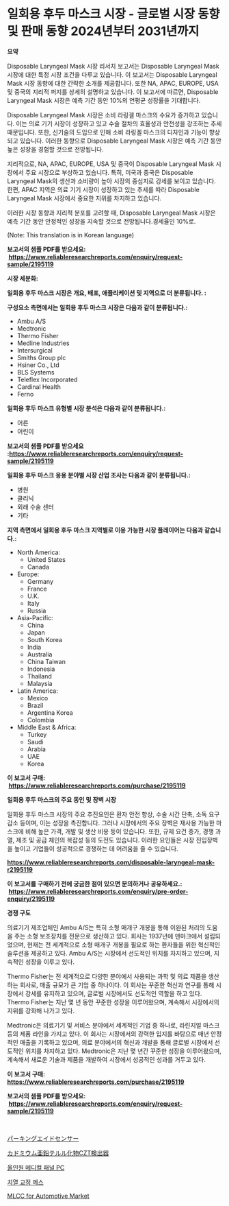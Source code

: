 <p><h1>일회용 후두 마스크 시장 - 글로벌 시장 동향 및 판매 동향 2024년부터 2031년까지</h1></p><p><strong>요약</strong></p>
<p><p>Disposable Laryngeal Mask 시장 리서치 보고서는 Disposable Laryngeal Mask 시장에 대한 특정 시장 조건을 다루고 있습니다. 이 보고서는 Disposable Laryngeal Mask 시장 동향에 대한 간략한 소개를 제공합니다. 또한 NA, APAC, EUROPE, USA 및 중국의 지리적 퍼지를 상세히 설명하고 있습니다. 이 보고서에 따르면, Disposable Laryngeal Mask 시장은 예측 기간 동안 10%의 연평균 성장률을 기대합니다.</p><p>Disposable Laryngeal Mask 시장은 소비 라링겔 마스크의 수요가 증가하고 있습니다. 이는 의료 기기 시장이 성장하고 있고 수술 절차의 효율성과 안전성을 강조하는 추세 때문입니다. 또한, 신기술의 도입으로 인해 소비 라링겔 마스크의 디자인과 기능이 향상되고 있습니다. 이러한 동향으로 Disposable Laryngeal Mask 시장은 예측 기간 동안 높은 성장을 경험할 것으로 전망됩니다.</p><p>지리적으로, NA, APAC, EUROPE, USA 및 중국이 Disposable Laryngeal Mask 시장에서 주요 시장으로 부상하고 있습니다. 특히, 미국과 중국은 Disposable Laryngeal Mask의 생산과 소비량이 높아 시장의 중심지로 강세를 보이고 있습니다. 한편, APAC 지역은 의료 기기 시장이 성장하고 있는 추세를 따라 Disposable Laryngeal Mask 시장에서 중요한 지위를 차지하고 있습니다.</p><p>이러한 시장 동향과 지리적 분포를 고려할 때, Disposable Laryngeal Mask 시장은 예측 기간 동안 안정적인 성장을 지속할 것으로 전망됩니다.경세율인 10%로.</p><p>(Note: This translation is in Korean language)</p></p>
<p><strong>보고서의 샘플 PDF를 받으세요: &nbsp;<a href="https://www.reliableresearchreports.com/enquiry/request-sample/2195119">https://www.reliableresearchreports.com/enquiry/request-sample/2195119</a></strong></p>
<p><strong>시장 세분화:</strong></p>
<p><strong> 일회용 후두 마스크 시장은 개요, 배포, 애플리케이션 및 지역으로 더 분류됩니다. :</strong></p>
<p><strong>구성요소 측면에서는 일회용 후두 마스크 시장은 다음과 같이 분류됩니다.:</strong></p>
<p><ul><li>Ambu A/S</li><li>Medtronic</li><li>Thermo Fisher</li><li>Medline Industries</li><li>Intersurgical</li><li>Smiths Group plc</li><li>Hsiner Co., Ltd</li><li>BLS Systems</li><li>Teleflex Incorporated</li><li>Cardinal Health</li><li>Ferno</li></ul></p>
<p><strong> 일회용 후두 마스크 유형별 시장 분석은 다음과 같이 분류됩니다.:</strong></p>
<p><ul><li>어른</li><li>어린이</li></ul></p>
<p><strong>보고서의 샘플 PDF를 받으세요 :<a href="https://www.reliableresearchreports.com/enquiry/request-sample/2195119">https://www.reliableresearchreports.com/enquiry/request-sample/2195119</a></strong></p>
<p><strong> 일회용 후두 마스크 응용 분야별 시장 산업 조사는 다음과 같이 분류됩니다.:</strong></p>
<p><ul><li>병원</li><li>클리닉</li><li>외래 수술 센터</li><li>기타</li></ul></p>
<p><strong>지역 측면에서 일회용 후두 마스크 지역별로 이용 가능한 시장 플레이어는 다음과 같습니다.:</strong></p>
<p><ul>
    <li>
        North America:
        <ul>
            <li>United States</li>
            <li>Canada</li>
        </ul>
    </li>
    <li>
        Europe:
        <ul>
            <li>Germany</li>
            <li>France</li>
            <li>U.K.</li>
            <li>Italy</li>
            <li>Russia</li>
        </ul>
    </li>
    <li>
        Asia-Pacific:
        <ul>
            <li>China</li>
            <li>Japan</li>
            <li>South Korea</li>
            <li>India</li>
            <li>Australia</li>
            <li>China Taiwan</li>
            <li>Indonesia</li>
            <li>Thailand</li>
            <li>Malaysia</li>
        </ul>
    </li>
    <li>
        Latin America:
        <ul>
            <li>Mexico</li>
            <li>Brazil</li>
            <li>Argentina Korea</li>
            <li>Colombia</li>
        </ul>
    </li>
    <li>
        Middle East & Africa:
        <ul>
            <li>Turkey</li>
            <li>Saudi</li>
            <li>Arabia</li>
            <li>UAE</li>
            <li>Korea</li>
        </ul>
    </li>
    </ul></p>
<p><strong>이 보고서 구매: &nbsp;<a href="https://www.reliableresearchreports.com/purchase/2195119">https://www.reliableresearchreports.com/purchase/2195119</a></strong></p>
<p><strong>일회용 후두 마스크의 주요 동인 및 장벽 시장</strong></p>
<p><p>일회용 후두 마스크 시장의 주요 추진요인은 환자 안전 향상, 수술 시간 단축, 소독 요구 감소 등이며, 이는 성장을 촉진합니다. 그러나 시장에서의 주요 장벽은 재사용 가능한 마스크에 비해 높은 가격, 개발 및 생산 비용 등이 있습니다. 또한, 규제 요건 증가, 경쟁 과열, 제조 및 공급 체인의 복잡성 등의 도전도 있습니다. 이러한 요인들은 시장 진입장벽을 높이고 기업들이 성공적으로 경쟁하는 데 어려움을 줄 수 있습니다.</p></p>
<p><strong><a href="https://www.reliableresearchreports.com/disposable-laryngeal-mask-r2195119">https://www.reliableresearchreports.com/disposable-laryngeal-mask-r2195119</a></strong></p>
<p><strong>이 보고서를 구매하기 전에 궁금한 점이 있으면 문의하거나 공유하세요.: &nbsp;<a href="https://www.reliableresearchreports.com/enquiry/pre-order-enquiry/2195119">https://www.reliableresearchreports.com/enquiry/pre-order-enquiry/2195119</a></strong></p>
<p><strong>경쟁 구도</strong></p>
<p><p>의료기기 제조업체인 Ambu A/S는 특히 소형 매개구 개봉을 통해 이완된 처리의 도움을 주는 소형 보조장치를 전문으로 생산하고 있다. 회사는 1937년에 덴마크에서 설립되었으며, 현재는 전 세계적으로 소형 매개구 개봉을 필요로 하는 환자들을 위한 혁신적인 솔루션을 제공하고 있다. Ambu A/S는 시장에서 선도적인 위치를 차지하고 있으며, 지속적인 성장을 이루고 있다.</p><p>Thermo Fisher는 전 세계적으로 다양한 분야에서 사용되는 과학 및 의료 제품을 생산하는 회사로, 매출 규모가 큰 기업 중 하나이다. 이 회사는 꾸준한 혁신과 연구를 통해 시장에서 강세를 유지하고 있으며, 글로벌 시장에서도 선도적인 역할을 하고 있다. Thermo Fisher는 지난 몇 년 동안 꾸준한 성장을 이루어왔으며, 계속해서 시장에서의 지위를 강화해 나가고 있다.</p><p>Medtronic은 의료기기 및 서비스 분야에서 세계적인 기업 중 하나로, 라린지얼 마스크 등의 제품 라인을 가지고 있다. 이 회사는 시장에서의 강력한 입지를 바탕으로 매년 안정적인 매출을 기록하고 있으며, 의료 분야에서의 혁신과 개발을 통해 글로벌 시장에서 선도적인 위치를 차지하고 있다. Medtronic은 지난 몇 년간 꾸준한 성장을 이루어왔으며, 계속해서 새로운 기술과 제품을 개발하여 시장에서 성공적인 성과를 거두고 있다.</p></p>
<p><strong>이 보고서 구매: &nbsp; <a href="https://www.reliableresearchreports.com/purchase/2195119">https://www.reliableresearchreports.com/purchase/2195119</a></strong></p>
<p><strong>보고서의 샘플 PDF를 받으세요: &nbsp;<a href="https://www.reliableresearchreports.com/enquiry/request-sample/2195119">https://www.reliableresearchreports.com/enquiry/request-sample/2195119</a></strong><strong></strong></p>
<p>&nbsp;</p>
<p><p><a href="https://github.com/qwpelcjko9242629/Market-Research-Report-List-2/blob/main/7350749123459.md">パーキングエイドセンサー</a></p><p><a href="https://github.com/AbigaleHuel/Market-Research-Report-List-1/blob/main/3432695122890.md">カドミウム亜鉛テルル化物CZT検出器</a></p><p><a href="https://github.com/sammyUltyylrich9067856/Market-Research-Report-List-2/blob/main/7005070122367.md">올인원 메디컬 패널 PC</a></p><p><a href="https://github.com/Wesleyeilly8796202/Market-Research-Report-List-1/blob/main/4076455111699.md">치열 교정 메스</a></p><p><a href="https://github.com/LitzyGulgowski2023/Market-Research-Report-List-1/blob/main/mlcc-for-automotive-market.md">MLCC for Automotive Market</a></p></p>